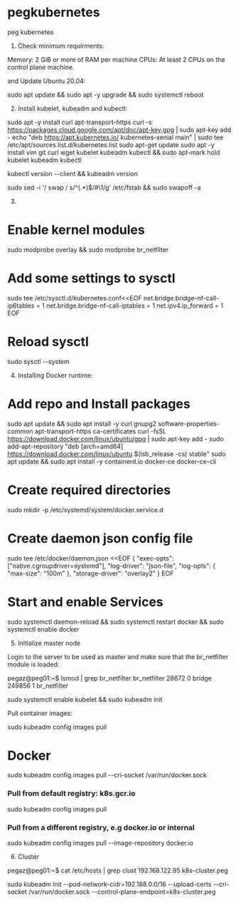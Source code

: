 # pegkubernetes
peg kubernetes

1. Check minimum requirments:

Memory: 2 GiB or more of RAM per machine
CPUs: At least 2 CPUs on the control plane machine.

and Update Ubuntu 20.04:

sudo apt update && sudo apt -y upgrade && sudo systemctl reboot

2. Install kubelet, kubeadm and kubectl:

sudo apt -y install curl apt-transport-https
curl -s https://packages.cloud.google.com/apt/doc/apt-key.gpg | sudo apt-key add -
echo "deb https://apt.kubernetes.io/ kubernetes-xenial main" | sudo tee /etc/apt/sources.list.d/kubernetes.list
sudo apt-get update 
sudo apt -y install vim git curl wget kubelet kubeadm kubectl && sudo apt-mark hold kubelet kubeadm kubectl

kubectl version --client && kubeadm version

sudo sed -i '/ swap / s/^\(.*\)$/#\1/g' /etc/fstab && sudo swapoff -a


3.
# Enable kernel modules
sudo modprobe overlay && sudo modprobe br_netfilter

# Add some settings to sysctl
sudo tee /etc/sysctl.d/kubernetes.conf<<EOF
net.bridge.bridge-nf-call-ip6tables = 1
net.bridge.bridge-nf-call-iptables = 1
net.ipv4.ip_forward = 1
EOF

# Reload sysctl
sudo sysctl --system
                                            
4. Installing Docker runtime:
                                            
# Add repo and Install packages
sudo apt update && sudo apt install -y curl gnupg2 software-properties-common apt-transport-https ca-certificates
curl -fsSL https://download.docker.com/linux/ubuntu/gpg | sudo apt-key add -
sudo add-apt-repository "deb [arch=amd64] https://download.docker.com/linux/ubuntu $(lsb_release -cs) stable"
sudo apt update && sudo apt install -y containerd.io docker-ce docker-ce-cli

# Create required directories
sudo mkdir -p /etc/systemd/system/docker.service.d

# Create daemon json config file
sudo tee /etc/docker/daemon.json <<EOF
{
  "exec-opts": ["native.cgroupdriver=systemd"],
  "log-driver": "json-file",
  "log-opts": {
    "max-size": "100m"
  },
  "storage-driver": "overlay2"
}
EOF

# Start and enable Services
                                      
sudo systemctl daemon-reload && sudo systemctl restart docker && sudo systemctl enable docker
                                      
5. Initialize master node

Login to the server to be used as master and make sure that the br_netfilter module is loaded:

pegaz@peg01:~$ lsmod | grep br_netfilter
br_netfilter           28672  0
bridge                249856  1 br_netfilter

sudo systemctl enable kubelet && sudo kubeadm init
                                      
Pull container images:

sudo kubeadm config images pull

# Docker
sudo kubeadm config images pull --cri-socket /var/run/docker.sock
                                      
### Pull from default registry: k8s.gcr.io ###
sudo kubeadm config images pull

### Pull from a different registry, e.g docker.io or internal ###
sudo kubeadm config images pull --image-repository docker.io                                     

                                      
6. Cluster

pegaz@peg01:~$ cat /etc/hosts | grep clust
192.168.122.95 k8s-cluster.peg

sudo kubeadm init --pod-network-cidr=192.168.0.0/16 --upload-certs --cri-socket /var/run/docker.sock --control-plane-endpoint=k8s-cluster.peg
                                      
                                      
                                      
                                      
                                      
                                      
